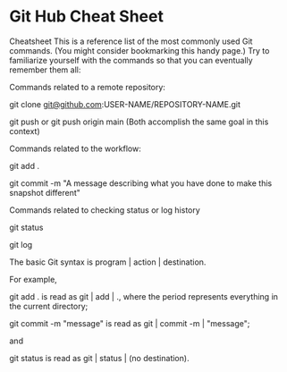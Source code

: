 # Git Hub Cheat Sheet

Cheatsheet
This is a reference list of the most commonly used Git commands. (You might consider bookmarking this handy page.) Try to familiarize yourself with the commands so that you can eventually remember them all:

Commands related to a remote repository:

git clone git@github.com:USER-NAME/REPOSITORY-NAME.git

git push or git push origin main (Both accomplish the same goal in this context)

Commands related to the workflow:

git add .

git commit -m "A message describing what you have done to make this snapshot different"

Commands related to checking status or log history

git status

git log

The basic Git syntax is program | action | destination.

For example,

git add . is read as git | add | ., where the period represents everything in the current directory;

git commit -m "message" is read as git | commit -m | "message";

and

git status is read as git | status | (no destination).